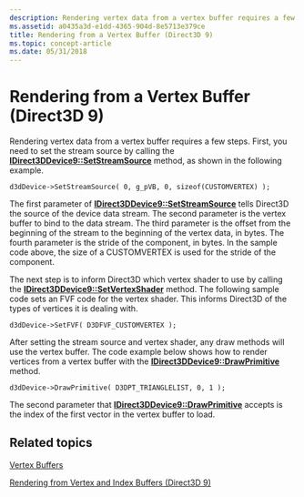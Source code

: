 ```yaml
---
description: Rendering vertex data from a vertex buffer requires a few steps. First, you need to set the stream source by calling the IDirect3DDevice9::SetStreamSource method, as shown in the following example.
ms.assetid: a0435a3d-e1dd-4365-904d-8e5713e379ce
title: Rendering from a Vertex Buffer (Direct3D 9)
ms.topic: concept-article
ms.date: 05/31/2018
---
```


# Rendering from a Vertex Buffer (Direct3D 9)

Rendering vertex data from a vertex buffer requires a few steps. First, you need to set the stream source by calling the [**IDirect3DDevice9::SetStreamSource**](/windows/win32/api/d3d9helper/nf-d3d9helper-idirect3ddevice9-setstreamsource) method, as shown in the following example.


```
d3dDevice->SetStreamSource( 0, g_pVB, 0, sizeof(CUSTOMVERTEX) );
```



The first parameter of [**IDirect3DDevice9::SetStreamSource**](/windows/win32/api/d3d9helper/nf-d3d9helper-idirect3ddevice9-setstreamsource) tells Direct3D the source of the device data stream. The second parameter is the vertex buffer to bind to the data stream. The third parameter is the offset from the beginning of the stream to the beginning of the vertex data, in bytes. The fourth parameter is the stride of the component, in bytes. In the sample code above, the size of a CUSTOMVERTEX is used for the stride of the component.

The next step is to inform Direct3D which vertex shader to use by calling the [**IDirect3DDevice9::SetVertexShader**](/windows/win32/api/d3d9helper/nf-d3d9helper-idirect3ddevice9-setvertexshader) method. The following sample code sets an FVF code for the vertex shader. This informs Direct3D of the types of vertices it is dealing with.


```
d3dDevice->SetFVF( D3DFVF_CUSTOMVERTEX );
```



After setting the stream source and vertex shader, any draw methods will use the vertex buffer. The code example below shows how to render vertices from a vertex buffer with the [**IDirect3DDevice9::DrawPrimitive**](/windows/win32/api/d3d9helper/nf-d3d9helper-idirect3ddevice9-drawprimitive) method.


```
d3dDevice->DrawPrimitive( D3DPT_TRIANGLELIST, 0, 1 );
```



The second parameter that [**IDirect3DDevice9::DrawPrimitive**](/windows/win32/api/d3d9helper/nf-d3d9helper-idirect3ddevice9-drawprimitive) accepts is the index of the first vector in the vertex buffer to load.

## Related topics

<dl> <dt>

[Vertex Buffers](vertex-buffers.md)
</dt> <dt>

[Rendering from Vertex and Index Buffers (Direct3D 9)](rendering-from-vertex-and-index-buffers.md)
</dt> </dl>

 

 
